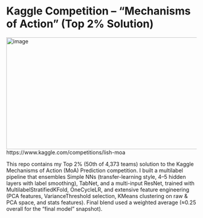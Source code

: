 # Kaggle Competition – “Mechanisms of Action” (Top 2% Solution)
<img width="1296" height="297" alt="image" src="https://github.com/user-attachments/assets/0a1b11b6-f37f-40de-967d-2bf48cb419ce" />
https://www.kaggle.com/competitions/lish-moa

This repo contains my Top 2% (50th of 4,373 teams) solution to the Kaggle Mechanisms of Action (MoA) Prediction competition. I built a multilabel pipeline that ensembles Simple NNs (transfer-learning style, 4–5 hidden layers with label smoothing), TabNet, and a multi-input ResNet, trained with MultilabelStratifiedKFold, OneCycleLR, and extensive feature engineering (PCA features, VarianceThreshold selection, KMeans clustering on raw & PCA space, and stats features). Final blend used a weighted average (≈0.25 overall for the “final model” snapshot).
